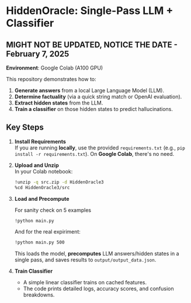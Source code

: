 # HiddenOracle: Single-Pass LLM + Classifier

## MIGHT NOT BE UPDATED, NOTICE THE DATE - February 7, 2025

**Environment**: Google Colab (A100 GPU)

This repository demonstrates how to:

1. **Generate answers** from a local Large Language Model (LLM).
2. **Determine factuality** (via a quick string match or OpenAI evaluation).
3. **Extract hidden states** from the LLM.
4. **Train a classifier** on those hidden states to predict hallucinations.

## Key Steps

1. **Install Requirements**\
   If you are running **locally**, use the provided    `requirements.txt` (e.g., `pip install -r requirements.txt`). On **Google Colab**, there's no need.

2. **Upload and Unzip**\
   In your Colab notebook:

   ```bash
   !unzip -q src.zip -d HiddenOracle3
   %cd HiddenOracle3/src
   ```

3. **Load and Precompute**

   For sanity check on 5 examples
     ```bash
     !python main.py
     ```
   And for the real expiriment:
     ```bash
     !python main.py 500
     ```
     This loads the model, **precomputes** LLM answers/hidden states in a single pass, and saves results to `output/output_data.json`.

4. **Train Classifier**

   - A simple linear classifier trains on cached features.
   - The code prints detailed logs, accuracy scores, and confusion breakdowns.
